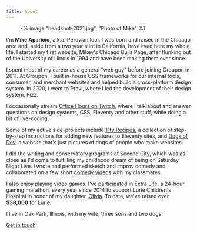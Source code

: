 ```yaml
---
title: About
---
```


<article class="ma-container-content ma-flow">

<figure class="ma-float-left ma-avatar">
  {% image "headshot-2021.jpg", "Photo of Mike" %}
</figure>

I'm **Mike Aparicio**, a.k.a. Peruvian Idol. I was born and raised in the Chicago area and, aside from a two year stint in California, have lived here my whole life. I started my first website, Mikey's Chicago Bulls Page, after flunking out of the University of Illinois in 1994 and have been making them ever since.

I spent most of my career as a general "web guy" before joining Groupon in 2011. At Groupon, I built in-house CSS frameworks for our internal tools, consumer, and merchant websites and helped build a cross-platform design system. In 2020, I went to Provi, where I led the development of their design system, Fizz. <!--I'm currently the {{ site.role }}.-->

I occasionally stream [Office Hours on Twitch](https://twitch.tv/peruvianidol), where I talk about and answer questions on design systems, CSS, Eleventy and other stuff, while doing a bit of live-coding.

Some of my active side-projects include [11ty Recipes](https://11ty.recipes), a collection of step-by-step instructions for adding new features to Eleventy sites, and [Dogs of Dev](https://dogsof.dev), a website that's just pictures of dogs of people who make websites.

I did the writing and conservatory programs at Second City, which was as close as I'd come to fulfilling my childhood dream of being on Saturday Night Live. I wrote and performed sketch and improv comedy and collaborated on a few short [comedy videos](https://vimeo.com/peruvianidol) with my classmates.

I also enjoy playing video games. I've participated in [Extra Life](https://www.extra-life.org/), a 24-hour gaming marathon, every year since 2014 to support Lurie Children's Hospital in honor of my daughter, [Olivia](http://localhost:8080/posts/2018-08-26-four-years/). To date, we've raised over **$38,000** for Lurie.

I live in Oak Park, Illinois, with my wife, three sons and two dogs.

<p class="ma-text-center"><a href="/contact/" class="ma-button">Get in touch</a></p>

</article>